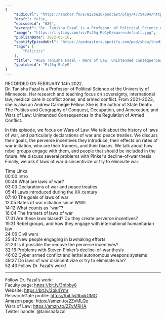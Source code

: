 ```yaml
---
{
	"audiourl": "https://anchor.fm/s/822ba20/podcast/play/47754004/https%3A%2F%2Fd3ctxlq1ktw2nl.cloudfront.net%2Fstaging%2F2022-1-16%2F3028a34d-fd24-d1bd-d9b2-8d899b1c75f8.m4a",
	"draft": false,
	"episodeid": "626",
	"excerpt": "Dr. Tanisha Fazal is a Professor of Political Science at the University of Minnesota. Her research and teaching focus on sovereignty, international law, medical care in conflict zones, and armed conflict. From 2021–2023, she is also an Andrew Carnegie Fellow. She is the author of State Death: The Politics and Geography of Conquest, Occupation, and Annexation; and Wars of Law: Unintended Consequences in the Regulation of Armed Conflict.",
	"image": "https://i.ytimg.com/vi/PiJ6q-Ro1yE/maxresdefault.jpg",
	"publishDate": 2022-05-16,
	"spotifyEpisodeUrl": "https://podcasters.spotify.com/pod/show/thedissenter/episodes/626-Tanisha-Fazal---Wars-of-Law-Unintended-Consequences-in-the-Regulation-of-Armed-Conflict-e1efrak",
	"tags": [
		"Politics"
	],
	"title": "#626 Tanisha Fazal - Wars of Law: Unintended Consequences in the Regulation of Armed Conflict",
	"youtubeid": "PiJ6q-Ro1yE"
}
---
```

RECORDED ON FEBRUARY 14th 2022.  
Dr. Tanisha Fazal is a Professor of Political Science at the University of Minnesota. Her research and teaching focus on sovereignty, international law, medical care in conflict zones, and armed conflict. From 2021–2023, she is also an Andrew Carnegie Fellow. She is the author of State Death: The Politics and Geography of Conquest, Occupation, and Annexation; and Wars of Law: Unintended Consequences in the Regulation of Armed Conflict.

In this episode, we focus on Wars of Law. We talk about the history of laws of war, and particularly declarations of war and peace treaties. We discuss their goals, the perverse incentives they introduce, their effects on rates of war initiation, who are their framers, and their biases. We talk about how rebel groups engage with them, and people that should be included in the future. We discuss several problems with Pinker’s decline-of-war thesis. Finally, we ask if laws of war disincentivize or try to eliminate war.

Time Links:  
<time>00:00</time> Intro  
<time>00:46</time> What are laws of war?  
<time>03:03</time> Declarations of war and peace treaties  
<time>05:41</time> Laws introduced during the XX century  
<time>07:40</time> The goals of laws of war  
<time>12:05</time> Rates of war initiation since WWII  
<time>14:12</time> What counts as “war”?  
<time>16:04</time> The framers of laws of war  
<time>17:01</time> Are these laws biased? Do they create perverse incentives?  
<time>19:31</time> Rebel groups, and how they engage with international humanitarian law  
<time>24:06</time> Civil wars  
<time>25:42</time> New people engaging in lawmaking efforts  
<time>31:23</time> Is it possible the remove the perverse incentives?  
<time>32:16</time> Problems with Steven Pinker’s decline-of-war thesis  
<time>46:02</time> Cyber armed conflict and lethal autonomous weapons systems  
<time>49:27</time> Do laws of war disincentivize or try to eliminate war?  
<time>52:43</time> Follow Dr. Fazal’s work!

---

Follow Dr. Fazal’s work:  
Faculty page: https://bit.ly/3nIbby8  
Website: https://bit.ly/3bk4Ymr  
ResearchGate profile: https://bit.ly/3bokOMG  
Amazon page: https://amzn.to/2ZvMLQe  
Wars of Law: https://amzn.to/2ZvMRHA  
Twitter handle: @tanishafazal
